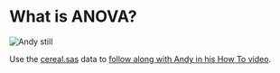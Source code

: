 # What is ANOVA?

![Andy still](https://img.youtube.com/vi/BaA95INIdiw/0.jpg) 

Use the [cereal.sas](./concatenation.sas) data to [follow along with Andy in his How To video](https://www.youtube.com/watch?v=BaA95INIdiw&list=PLVV6eZFA22QwrXd6nSDU18E6XgXSMOs87).

